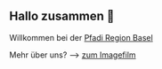 ## Hallo zusammen 👋

Willkommen bei der [Pfadi Region Basel](https://www.pfadi-region-basel.ch)

Mehr über uns? --> [zum Imagefilm](https://www.youtube.com/watch?v=da-5l8lh7ys)
